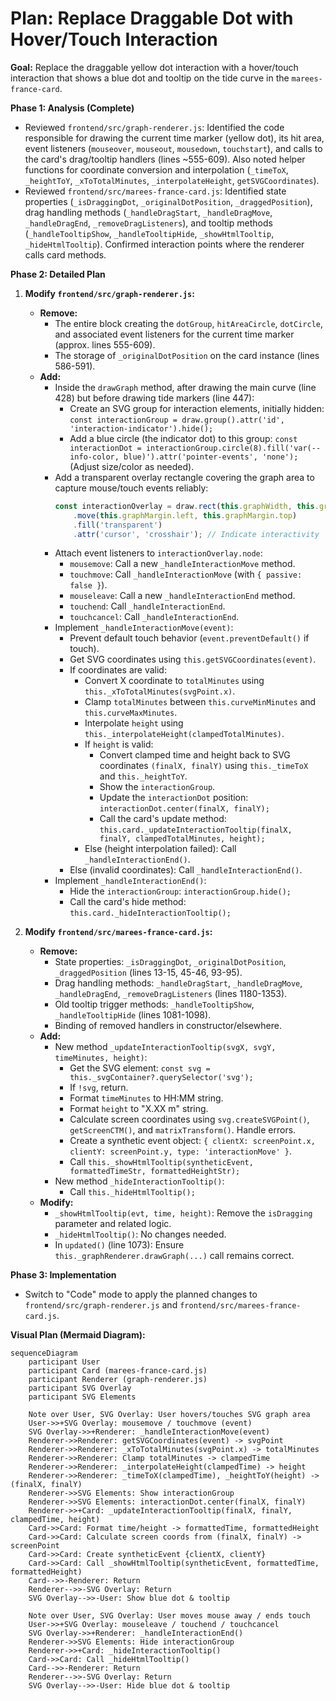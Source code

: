 # Plan: Replace Draggable Dot with Hover/Touch Interaction

**Goal:** Replace the draggable yellow dot interaction with a hover/touch interaction that shows a blue dot and tooltip on the tide curve in the `marees-france-card`.

**Phase 1: Analysis (Complete)**

*   Reviewed `frontend/src/graph-renderer.js`: Identified the code responsible for drawing the current time marker (yellow dot), its hit area, event listeners (`mouseover`, `mouseout`, `mousedown`, `touchstart`), and calls to the card's drag/tooltip handlers (lines ~555-609). Also noted helper functions for coordinate conversion and interpolation (`_timeToX`, `_heightToY`, `_xToTotalMinutes`, `_interpolateHeight`, `getSVGCoordinates`).
*   Reviewed `frontend/src/marees-france-card.js`: Identified state properties (`_isDraggingDot`, `_originalDotPosition`, `_draggedPosition`), drag handling methods (`_handleDragStart`, `_handleDragMove`, `_handleDragEnd`, `_removeDragListeners`), and tooltip methods (`_handleTooltipShow`, `_handleTooltipHide`, `_showHtmlTooltip`, `_hideHtmlTooltip`). Confirmed interaction points where the renderer calls card methods.

**Phase 2: Detailed Plan**

1.  **Modify `frontend/src/graph-renderer.js`:**
    *   **Remove:**
        *   The entire block creating the `dotGroup`, `hitAreaCircle`, `dotCircle`, and associated event listeners for the current time marker (approx. lines 555-609).
        *   The storage of `_originalDotPosition` on the card instance (lines 586-591).
    *   **Add:**
        *   Inside the `drawGraph` method, after drawing the main curve (line 428) but before drawing tide markers (line 447):
            *   Create an SVG group for interaction elements, initially hidden: `const interactionGroup = draw.group().attr('id', 'interaction-indicator').hide();`
            *   Add a blue circle (the indicator dot) to this group: `const interactionDot = interactionGroup.circle(8).fill('var(--info-color, blue)').attr('pointer-events', 'none');` (Adjust size/color as needed).
        *   Add a transparent overlay rectangle covering the graph area to capture mouse/touch events reliably:
            ```javascript
            const interactionOverlay = draw.rect(this.graphWidth, this.graphHeight)
                .move(this.graphMargin.left, this.graphMargin.top)
                .fill('transparent')
                .attr('cursor', 'crosshair'); // Indicate interactivity
            ```
        *   Attach event listeners to `interactionOverlay.node`:
            *   `mousemove`: Call a new `_handleInteractionMove` method.
            *   `touchmove`: Call `_handleInteractionMove` (with `{ passive: false }`).
            *   `mouseleave`: Call a new `_handleInteractionEnd` method.
            *   `touchend`: Call `_handleInteractionEnd`.
            *   `touchcancel`: Call `_handleInteractionEnd`.
        *   Implement `_handleInteractionMove(event)`:
            *   Prevent default touch behavior (`event.preventDefault()` if touch).
            *   Get SVG coordinates using `this.getSVGCoordinates(event)`.
            *   If coordinates are valid:
                *   Convert X coordinate to `totalMinutes` using `this._xToTotalMinutes(svgPoint.x)`.
                *   Clamp `totalMinutes` between `this.curveMinMinutes` and `this.curveMaxMinutes`.
                *   Interpolate `height` using `this._interpolateHeight(clampedTotalMinutes)`.
                *   If `height` is valid:
                    *   Convert clamped time and height back to SVG coordinates `(finalX, finalY)` using `this._timeToX` and `this._heightToY`.
                    *   Show the `interactionGroup`.
                    *   Update the `interactionDot` position: `interactionDot.center(finalX, finalY);`
                    *   Call the card's update method: `this.card._updateInteractionTooltip(finalX, finalY, clampedTotalMinutes, height);`
                *   Else (height interpolation failed): Call `_handleInteractionEnd()`.
            *   Else (invalid coordinates): Call `_handleInteractionEnd()`.
        *   Implement `_handleInteractionEnd()`:
            *   Hide the `interactionGroup`: `interactionGroup.hide();`
            *   Call the card's hide method: `this.card._hideInteractionTooltip();`

2.  **Modify `frontend/src/marees-france-card.js`:**
    *   **Remove:**
        *   State properties: `_isDraggingDot`, `_originalDotPosition`, `_draggedPosition` (lines 13-15, 45-46, 93-95).
        *   Drag handling methods: `_handleDragStart`, `_handleDragMove`, `_handleDragEnd`, `_removeDragListeners` (lines 1180-1353).
        *   Old tooltip trigger methods: `_handleTooltipShow`, `_handleTooltipHide` (lines 1081-1098).
        *   Binding of removed handlers in constructor/elsewhere.
    *   **Add:**
        *   New method `_updateInteractionTooltip(svgX, svgY, timeMinutes, height)`:
            *   Get the SVG element: `const svg = this._svgContainer?.querySelector('svg');`
            *   If `!svg`, return.
            *   Format `timeMinutes` to HH:MM string.
            *   Format `height` to "X.XX m" string.
            *   Calculate screen coordinates using `svg.createSVGPoint()`, `getScreenCTM()`, and `matrixTransform()`. Handle errors.
            *   Create a synthetic event object: `{ clientX: screenPoint.x, clientY: screenPoint.y, type: 'interactionMove' }`.
            *   Call `this._showHtmlTooltip(syntheticEvent, formattedTimeStr, formattedHeightStr);`
        *   New method `_hideInteractionTooltip()`:
            *   Call `this._hideHtmlTooltip();`
    *   **Modify:**
        *   `_showHtmlTooltip(evt, time, height)`: Remove the `isDragging` parameter and related logic.
        *   `_hideHtmlTooltip()`: No changes needed.
        *   In `updated()` (line 1073): Ensure `this._graphRenderer.drawGraph(...)` call remains correct.

**Phase 3: Implementation**

*   Switch to "Code" mode to apply the planned changes to `frontend/src/graph-renderer.js` and `frontend/src/marees-france-card.js`.

**Visual Plan (Mermaid Diagram):**

```mermaid
sequenceDiagram
    participant User
    participant Card (marees-france-card.js)
    participant Renderer (graph-renderer.js)
    participant SVG Overlay
    participant SVG Elements

    Note over User, SVG Overlay: User hovers/touches SVG graph area
    User->>+SVG Overlay: mousemove / touchmove (event)
    SVG Overlay->>+Renderer: _handleInteractionMove(event)
    Renderer->>Renderer: getSVGCoordinates(event) -> svgPoint
    Renderer->>Renderer: _xToTotalMinutes(svgPoint.x) -> totalMinutes
    Renderer->>Renderer: Clamp totalMinutes -> clampedTime
    Renderer->>Renderer: _interpolateHeight(clampedTime) -> height
    Renderer->>Renderer: _timeToX(clampedTime), _heightToY(height) -> (finalX, finalY)
    Renderer->>SVG Elements: Show interactionGroup
    Renderer->>SVG Elements: interactionDot.center(finalX, finalY)
    Renderer->>+Card: _updateInteractionTooltip(finalX, finalY, clampedTime, height)
    Card->>Card: Format time/height -> formattedTime, formattedHeight
    Card->>Card: Calculate screen coords from (finalX, finalY) -> screenPoint
    Card->>Card: Create syntheticEvent {clientX, clientY}
    Card->>Card: Call _showHtmlTooltip(syntheticEvent, formattedTime, formattedHeight)
    Card-->>-Renderer: Return
    Renderer-->>-SVG Overlay: Return
    SVG Overlay-->>-User: Show blue dot & tooltip

    Note over User, SVG Overlay: User moves mouse away / ends touch
    User->>+SVG Overlay: mouseleave / touchend / touchcancel
    SVG Overlay->>+Renderer: _handleInteractionEnd()
    Renderer->>SVG Elements: Hide interactionGroup
    Renderer->>+Card: _hideInteractionTooltip()
    Card->>Card: Call _hideHtmlTooltip()
    Card-->>-Renderer: Return
    Renderer-->>-SVG Overlay: Return
    SVG Overlay-->>-User: Hide blue dot & tooltip